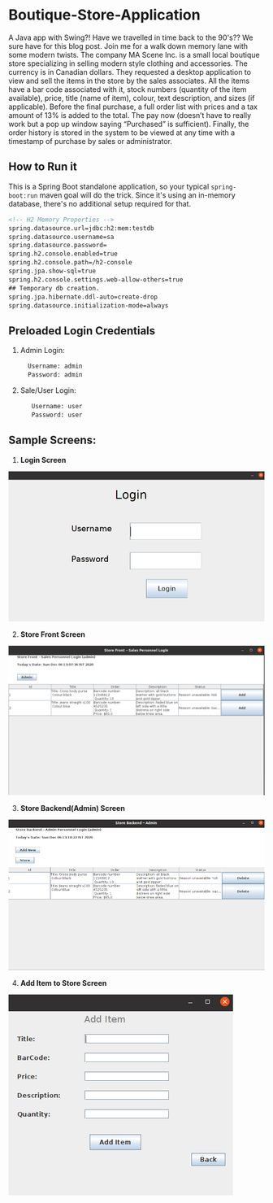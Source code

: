 # Boutique-Store-Application
A Java app with Swing?!  Have we travelled in time back to the 90's??  We sure have for this blog post.  Join me for a walk down memory lane with some modern twists.
The company MA Scene Inc. is a small local boutique store specializing in selling modern style
clothing and accessories. The currency is in Canadian dollars. They requested a desktop application
to view and sell the items in the store by the sales associates. All the items have a bar code
associated with it, stock numbers (quantity of the item available), price, title (name of item), colour,
text description, and sizes (if applicable). Before the final purchase, a full order list with prices and a
tax amount of 13% is added to the total. The pay now (doesn’t have to really work but a pop up
window saying “Purchased” is sufficient). Finally, the order history is stored in the system to be
viewed at any time with a timestamp of purchase by sales or administrator.

## How to Run it
This is a Spring Boot standalone application, so your typical `spring-boot:run` maven goal will do the trick. 
Since it's using an in-memory database, there's no additional setup required for that.

````html
<!-- H2 Memory Properties -->
spring.datasource.url=jdbc:h2:mem:testdb
spring.datasource.username=sa
spring.datasource.password=
spring.h2.console.enabled=true
spring.h2.console.path=/h2-console
spring.jpa.show-sql=true
spring.h2.console.settings.web-allow-others=true
## Temporary db creation.
spring.jpa.hibernate.ddl-auto=create-drop
spring.datasource.initialization-mode=always
````
## Preloaded Login Credentials
1. Admin Login:
    ```html
      Username: admin
      Password: admin
    ```
2. Sale/User Login:
    ```html
       Username: user
       Password: user
    ```
## Sample Screens:
1. **Login Screen**
<img src="https://github.com/KrishnakanthYachareni/springboot-swing-boutique-store/blob/master/site/Samples/Login_Screen.png" alt="">

2. **Store Front Screen**
<img src="https://github.com/KrishnakanthYachareni/springboot-swing-boutique-store/blob/master/site/Samples/Store_Front_Screen.png" alt="">

3. **Store Backend(Admin) Screen**
<img src="https://github.com/KrishnakanthYachareni/springboot-swing-boutique-store/blob/master/site/Samples/Store_BackEnd_Screen.png" alt="">

4. **Add Item to Store Screen**
<img src="https://github.com/KrishnakanthYachareni/springboot-swing-boutique-store/blob/master/site/Samples/AddItemToStore_Screen.png" alt="">
